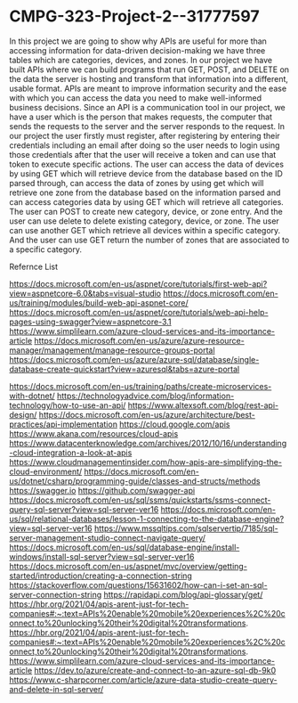 # CMPG-323-Project-2--31777597
In this project we are going to show why APIs are useful for more than accessing information for data-driven decision-making we have three tables which are categories, 
devices, and zones. In our project we have built APIs where we can build programs that run GET, POST, and DELETE on the data the server is hosting and transform that 
information into a different, usable format. 
APIs are meant to improve information security and the ease with which you can access the data you need to make well-informed business decisions. Since an API is a 
communication tool in our project, we have a user which is the person that makes requests, the computer that sends the requests to the server and the server responds to 
the request. In our project the user firstly must register, after registering by entering their credentials including an email after doing so the user needs to login 
using those credentials after that the user will receive a token and can use that token to execute specific actions. The user can access the data of devices by using GET 
which will retrieve device from the database based on the ID parsed through, can access the data of zones by using get which will retrieve one zone from the database 
based on the information parsed and can access categories data by using GET which will retrieve all categories. The user can POST to create new category, device, or zone 
entry. And the user can use delete to delete existing category, device, or zone. The user can use another GET which retrieve all devices within a specific category. And
the user can use GET return the number of zones that are associated to a specific category. 

Refernce List

https://docs.microsoft.com/en-us/aspnet/core/tutorials/first-web-api?view=aspnetcore-6.0&tabs=visual-studio
https://docs.microsoft.com/en-us/training/modules/build-web-api-aspnet-core/
https://docs.microsoft.com/en-us/aspnet/core/tutorials/web-api-help-pages-using-swagger?view=aspnetcore-3.1
https://www.simplilearn.com/azure-cloud-services-and-its-importance-article
https://docs.microsoft.com/en-us/azure/azure-resource-manager/management/manage-resource-groups-portal
https://docs.microsoft.com/en-us/azure/azure-sql/database/single-database-create-quickstart?view=azuresql&tabs=azure-portal

https://docs.microsoft.com/en-us/training/paths/create-microservices-with-dotnet/
https://technologyadvice.com/blog/information-technology/how-to-use-an-api/
https://www.altexsoft.com/blog/rest-api-design/
https://docs.microsoft.com/en-us/azure/architecture/best-practices/api-implementation
https://cloud.google.com/apis
https://www.akana.com/resources/cloud-apis
https://www.datacenterknowledge.com/archives/2012/10/16/understanding-cloud-integration-a-look-at-apis
https://www.cloudmanagementinsider.com/how-apis-are-simplifying-the-cloud-environment/
https://docs.microsoft.com/en-us/dotnet/csharp/programming-guide/classes-and-structs/methods
https://swagger.io
https://github.com/swagger-api
https://docs.microsoft.com/en-us/sql/ssms/quickstarts/ssms-connect-query-sql-server?view=sql-server-ver16
https://docs.microsoft.com/en-us/sql/relational-databases/lesson-1-connecting-to-the-database-engine?view=sql-server-ver16
https://www.mssqltips.com/sqlservertip/7185/sql-server-management-studio-connect-navigate-query/
https://docs.microsoft.com/en-us/sql/database-engine/install-windows/install-sql-server?view=sql-server-ver16
https://docs.microsoft.com/en-us/aspnet/mvc/overview/getting-started/introduction/creating-a-connection-string
https://stackoverflow.com/questions/15631602/how-can-i-set-an-sql-server-connection-string
https://rapidapi.com/blog/api-glossary/get/
https://hbr.org/2021/04/apis-arent-just-for-tech-companies#:~:text=APIs%20enable%20mobile%20experiences%2C%20connect,to%20unlocking%20their%20digital%20transformations.
https://hbr.org/2021/04/apis-arent-just-for-tech-companies#:~:text=APIs%20enable%20mobile%20experiences%2C%20connect,to%20unlocking%20their%20digital%20transformations.
https://www.simplilearn.com/azure-cloud-services-and-its-importance-article
https://dev.to/azure/create-and-connect-to-an-azure-sql-db-9k0
https://www.c-sharpcorner.com/article/azure-data-studio-create-query-and-delete-in-sql-server/








